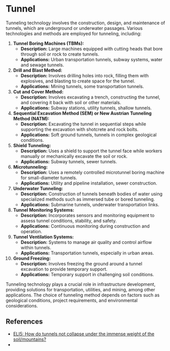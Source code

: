 # Tunnel

Tunneling technology involves the construction, design, and maintenance of tunnels, which are underground or underwater passages. Various technologies and methods are employed for tunneling, including:

1. **Tunnel Boring Machines (TBMs):**
    - **Description:** Large machines equipped with cutting heads that bore through soil or rock to create tunnels.
    - **Applications:** Urban transportation tunnels, subway systems, water and sewage tunnels.
2. **Drill and Blast Method:**
    - **Description:** Involves drilling holes into rock, filling them with explosives, and blasting to create space for the tunnel.
    - **Applications:** Mining tunnels, some transportation tunnels.
3. **Cut and Cover Method:**
    - **Description:** Involves excavating a trench, constructing the tunnel, and covering it back with soil or other materials.
    - **Applications:** Subway stations, utility tunnels, shallow tunnels.
4. **Sequential Excavation Method (SEM) or New Austrian Tunneling Method (NATM):**
    - **Description:** Excavating the tunnel in sequential steps while supporting the excavation with shotcrete and rock bolts.
    - **Applications:** Soft ground tunnels, tunnels in complex geological conditions.
5. **Shield Tunneling:**
    - **Description:** Uses a shield to support the tunnel face while workers manually or mechanically excavate the soil or rock.
    - **Applications:** Subway tunnels, sewer tunnels.
6. **Microtunneling:**
    - **Description:** Uses a remotely controlled microtunnel boring machine for small-diameter tunnels.
    - **Applications:** Utility and pipeline installation, sewer construction.
7. **Underwater Tunneling:**
    - **Description:** Construction of tunnels beneath bodies of water using specialized methods such as immersed tube or bored tunneling.
    - **Applications:** Submarine tunnels, underwater transportation links.
8. **Tunnel Monitoring Systems:**
    - **Description:** Incorporates sensors and monitoring equipment to assess tunnel conditions, stability, and safety.
    - **Applications:** Continuous monitoring during construction and operation.
9. **Tunnel Ventilation Systems:**
    - **Description:** Systems to manage air quality and control airflow within tunnels.
    - **Applications:** Transportation tunnels, especially in urban areas.
10. **Ground Freezing:**
    - **Description:** Involves freezing the ground around a tunnel excavation to provide temporary support.
    - **Applications:** Temporary support in challenging soil conditions.

Tunneling technology plays a crucial role in infrastructure development, providing solutions for transportation, utilities, and mining, among other applications. The choice of tunneling method depends on factors such as geological conditions, project requirements, and environmental considerations.

## References

- [ELI5: How do tunnels not collapse under the immense weight of the soil/mountains?](https://www.reddit.com/r/explainlikeimfive/comments/13cz2on/eli5_how_do_tunnels_not_collapse_under_the/)
-